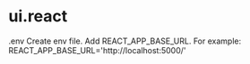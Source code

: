 # ui.react

.env
Create env file. Add REACT_APP_BASE_URL. For example: REACT_APP_BASE_URL='http://localhost:5000/'
